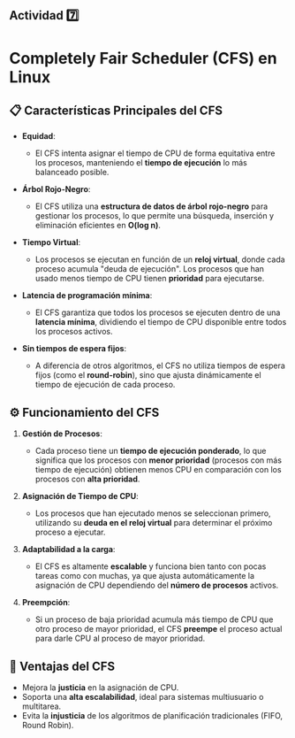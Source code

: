## Actividad 7️⃣

# Completely Fair Scheduler (CFS) en Linux

## 📋 **Características Principales del CFS**

- **Equidad**:
  - El CFS intenta asignar el tiempo de CPU de forma equitativa entre los procesos, manteniendo el **tiempo de ejecución** lo más balanceado posible.
- **Árbol Rojo-Negro**:
  - El CFS utiliza una **estructura de datos de árbol rojo-negro** para gestionar los procesos, lo que permite una búsqueda, inserción y eliminación eficientes en **O(log n)**.
- **Tiempo Virtual**:

  - Los procesos se ejecutan en función de un **reloj virtual**, donde cada proceso acumula "deuda de ejecución". Los procesos que han usado menos tiempo de CPU tienen **prioridad** para ejecutarse.

- **Latencia de programación mínima**:

  - El CFS garantiza que todos los procesos se ejecuten dentro de una **latencia mínima**, dividiendo el tiempo de CPU disponible entre todos los procesos activos.

- **Sin tiempos de espera fijos**:
  - A diferencia de otros algoritmos, el CFS no utiliza tiempos de espera fijos (como el **round-robin**), sino que ajusta dinámicamente el tiempo de ejecución de cada proceso.

## ⚙️ **Funcionamiento del CFS**

1. **Gestión de Procesos**:
   - Cada proceso tiene un **tiempo de ejecución ponderado**, lo que significa que los procesos con **menor prioridad** (procesos con más tiempo de ejecución) obtienen menos CPU en comparación con los procesos con **alta prioridad**.
2. **Asignación de Tiempo de CPU**:

   - Los procesos que han ejecutado menos se seleccionan primero, utilizando su **deuda en el reloj virtual** para determinar el próximo proceso a ejecutar.

3. **Adaptabilidad a la carga**:

   - El CFS es altamente **escalable** y funciona bien tanto con pocas tareas como con muchas, ya que ajusta automáticamente la asignación de CPU dependiendo del **número de procesos** activos.

4. **Preempción**:
   - Si un proceso de baja prioridad acumula más tiempo de CPU que otro proceso de mayor prioridad, el CFS **preempe** el proceso actual para darle CPU al proceso de mayor prioridad.

## 🚀 **Ventajas del CFS**

- Mejora la **justicia** en la asignación de CPU.
- Soporta una **alta escalabilidad**, ideal para sistemas multiusuario o multitarea.
- Evita la **injusticia** de los algoritmos de planificación tradicionales (FIFO, Round Robin).
